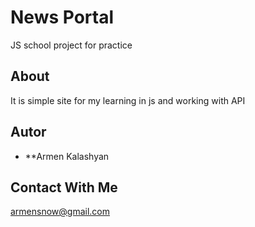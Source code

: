 # News Portal
JS school project for practice

## About
It is simple site for my learning in js and working with API

## Autor
* **Armen Kalashyan

## Contact With Me

armensnow@gmail.com

